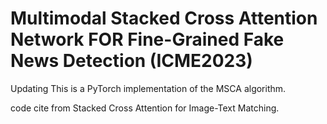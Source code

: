 # Multimodal Stacked Cross Attention Network FOR Fine-Grained Fake News Detection (ICME2023)
Updating
This is a PyTorch implementation of the MSCA algorithm.


code cite from Stacked Cross Attention for Image-Text Matching.
